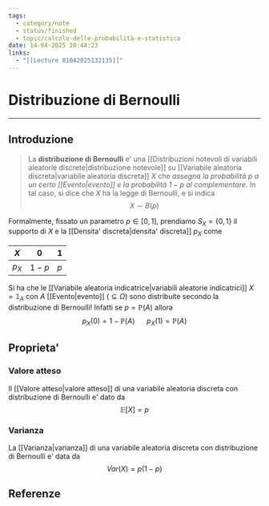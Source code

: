 ```yaml
---
tags:
  - category/note
  - status/finished
  - topic/calcolo-delle-probabilità-e-statistica
date: 14-04-2025 20:44:23
links:
  - "[[Lecture 01042025132135]]"
---
```

# Distribuzione di Bernoulli
---
## Introduzione
> La **distribuzione di Bernoulli** e' una [[Distribuzioni notevoli di variabili aleatorie discrete|distribuzione notevole]] su [[Variabile aleatoria discreta|variabile aleatoria discreta]] $X$ che _assegna la probabilità $p$ a un certo [[Evento|evento]] e la probabilità $1 - p$ al complementare_.
> In tal caso, si dice che $X$ ha la legge di Bernoulli, e si indica
> $$X \sim B(p)$$

Formalmente, fissato un parametro $p \in [0, 1]$, prendiamo $S_{X} = \{0, 1\}$ il supporto di $X$ e la [[Densita' discreta|densita' discreta]] $p_{X}$ come

| $X$     | $0$     | $1$ |
| ------- | ------- | --- |
| $p_{X}$ | $1 - p$ | $p$ |

Si ha che le [[Variabile aleatoria indicatrice|variabili aleatorie indicatrici]] $X = \mathbb{1}_{A}$ con $A$ [[Evento|evento]] ($\subseteq \Omega$) sono distribuite secondo la distribuzione di Bernoulli! Infatti se $p = \mathbb{P}(A)$ allora
$$p_{X}(0) = 1 - \mathbb{P}(A) \ \ \ \ \ \ p_{X}(1) = \mathbb{P}(A)$$

## Proprieta'
### Valore atteso
Il [[Valore atteso|valore atteso]] di una variabile aleatoria discreta con distribuzione di Bernoulli e' dato da
$$\mathbb{E}[X] = p$$

### Varianza
La [[Varianza|varianza]] di una variabile aleatoria discreta con distribuzione di Bernoulli e' data da
$$Var(X) = p(1 - p)$$

## Referenze